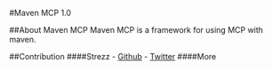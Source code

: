 #Maven MCP 1.0

##About Maven MCP
Maven MCP is a framework for using MCP with maven.

##Contribution
####Strezz - [Github](https://github.com/strezzed) - [Twitter](https://twitter.com/STREZZS)
####More
